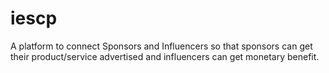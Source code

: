 # iescp
A platform to connect Sponsors and Influencers so that sponsors can get their product/service advertised and influencers can get monetary benefit.
